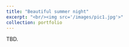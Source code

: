 ```yaml
---
title: "Beautiful summer night"
excerpt: "<br/><img src='/images/pic1.jpg'>"
collection: portfolio
---
```


TBD.